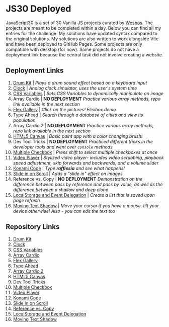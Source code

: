 # JS30 Deployed
JavaScript30 is a set of 30 Vanilla JS projects curated by [Wesbos](https://github.com/wesbos/JavaScript30). The projects are meant to be completed within a day. Below you can find all my entries for the challenge. My solutions have updated syntax compared to the original solutions. My solutions are also written to work alongside Vite and have been deployed to GitHub Pages. Some projects are only compatible with desktop (for now). Some projects do not have a deployment link because the central task did not involve creating a website.                                                                  

## Deployment Links
1. [Drum Kit](https://nicoleblanchette.github.io/01-drum-kit/) |  *Plays a drum sound effect based on a keyboard input*
2. [Clock](https://nicoleblanchette.github.io/02-clock/) | *Analog clock simulator, uses the user's system time* 
3. [CSS Variables](https://nicoleblanchette.github.io/03-css-variables/) | *Sets CSS Variables to dynamically manipulate an image*
4. Array Cardio | **NO DEPLOYMENT** *Practice various array methods, repo link available in the next section*
5. [Flex Gallery](https://nicoleblanchette.github.io/05-flex-gallery/) | *Click on the pictures! Flexbox demo*
6. [Type Ahead](https://nicoleblanchette.github.io/06-type-ahead/) |  *Search through a database of cities and view its population*
7. Array Cardio 2 | **NO DEPLOYMENT** *Practice various array methods, repo link available in the next section*
8. [HTML5 Canvas](https://nicoleblanchette.github.io/08-html5-canvas/) | *Basic paint app with a color changing brush!*
9. Dev Tool Tricks | **NO DEPLOYMENT** *Practiced different tricks in the developer tools and went over `console` methods*
10. [Multiple Checkbox](https://nicoleblanchette.github.io/10-multiple-checkbox/) | *Press shift to select multiple checkboxes at once*
11. [Video Player](https://nicoleblanchette.github.io/11-video-player/) | *Stylized video player- includes video scrubbing, playback speed adjustment, skip forwards and backwards, and a volume slider*
12. [Konami Code](https://nicoleblanchette.github.io/12-konami-code/) | *Type **rafflesia** and see what happens!*
13. [Slide in on Scroll](https://nicoleblanchette.github.io/13-slide-in-on-scroll/) | *Adds a "slide in" effect on images*
14. Reference vs. Copy | **NO DEPLOYMENT** *Demonstration on the difference between pass by reference and pass by value, as well as the difference between a shallow and deep clone*
15. [LocalStorage and Event Delegation](https://nicoleblanchette.github.io/15-local-storage-and-delegation/) | *Create a list that is saved upon page refresh*
16. [Moving Text Shadow](https://nicoleblanchette.github.io/16-cursor-shadow/) | *Move your cursor if you have a mouse, tilt your device otherwise! Also - you can edit the text too*

## Repository Links  
1. [Drum Kit](https://github.com/nicoleblanchette/01-drum-kit)
2. [Clock](https://github.com/nicoleblanchette/02-clock)
3. [CSS Variables](https://github.com/nicoleblanchette/03-css-variables)
4. [Array Cardio](https://github.com/nicoleblanchette/04-array-cardio) 
5. [Flex Gallery](https://github.com/nicoleblanchette/05-flex-gallery)
6. [Type Ahead](https://github.com/nicoleblanchette/06-type-ahead)
7. [Array Cardio 2](https://github.com/nicoleblanchette/07-array-cardio-2)
8. [HTML5 Canvas](https://github.com/nicoleblanchette/08-html5-canvas)
9. [Dev Tool Tricks](https://github.com/nicoleblanchette/09-dev-tool-tricks)
10. [Multiple Checkbox](https://github.com/nicoleblanchette/10-multiple-checkbox/settings/pages)
11. [Video Player](https://github.com/nicoleblanchette/11-video-player)
12. [Konami Code](https://github.com/nicoleblanchette/12-konami-code)
13. [Slide in on Scroll](https://github.com/nicoleblanchette/13-slide-in-on-scroll)
14. [Reference vs. Copy](https://github.com/nicoleblanchette/14-reference-vs-copy)
15. [LocalStorage and Event Delegation](https://github.com/nicoleblanchette/15-local-storage-and-delegation)
16. [Moving Text Shadow](https://github.com/nicoleblanchette/16-cursor-shadow)
